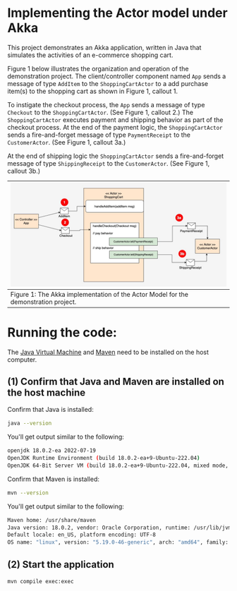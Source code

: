 # Implementing the Actor model under Akka

This project demonstrates an Akka application, written in Java that simulates the activities of an e-commerce shopping cart.

Figure 1 below illustrates the organization and operation of the demonstration project. The client/controller component named `App` sends a 
message of type `AddItem` to the `ShoppingCartActor` to a add purchase item(s) to the shopping cart as shown in Figure 1, callout 1.

To instigate the checkout process, the `App` sends a message of type `Checkout` to the `ShoppingCartActor`. (See Figure 1, callout 2.)
The `ShoppingCartActor` executes payment and shipping behavior as part of the checkout process. At the end of the payment logic,
the `ShoppingCartActor` sends a fire-and-forget message of type `PaymentReceipt` to the `CustomerActor`. (See Figure 1, callout 3a.)

At the end of shipping logic the `ShoppingCartActor` sends a fire-and-forget message of type `ShippingReceipt` to the `CustomerActor`. (See Figure 1, callout 3b.)

| ![Akka Architecture](./images/app-controller-akka.jpg)                              |
|-------------------------------------------------------------------------------------|
| Figure 1: The Akka implementation of the Actor Model for the demonstration project. |

# Running the code:

The [Java Virtual Machine](https://openjdk.org/) and [Maven](https://maven.apache.org/install.html) need to be installed
on the host computer.

## (1) Confirm that Java and Maven are installed on the host machine

Confirm that Java is installed:

```bash
java --version
```

You'll get output similar to the following:

```bash
openjdk 18.0.2-ea 2022-07-19
OpenJDK Runtime Environment (build 18.0.2-ea+9-Ubuntu-222.04)
OpenJDK 64-Bit Server VM (build 18.0.2-ea+9-Ubuntu-222.04, mixed mode, sharing)
```

Confirm that Maven is installed:

```bash
mvn --version
```

You'll get output similar to the following:

```bash
Maven home: /usr/share/maven
Java version: 18.0.2, vendor: Oracle Corporation, runtime: /usr/lib/jvm/jdk-18.0.2
Default locale: en_US, platform encoding: UTF-8
OS name: "linux", version: "5.19.0-46-generic", arch: "amd64", family: "unix"
```

## (2) Start the application

```
mvn compile exec:exec
```